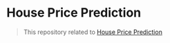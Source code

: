 # House Price Prediction

> This repository related to [House Price Prediction](https://github.com/ArjunPukale/House_Price_Prediction)
